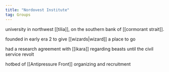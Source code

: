```yaml
---
title: "Nordovest Institute"
tag: Groups
---
```


university in northwest [[tilia]], on the southern bank of [[cormorant strait]]. 

founded in early era 2 to give [[wizards|wizard]] a place to go

had a research agreement with [[ikara]] regarding beasts until the civil service revolt

hotbed of [[Antipressure Front]] organizing and recruitment
